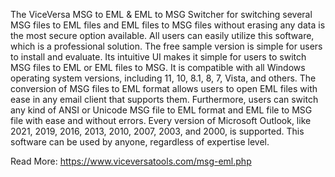 The ViceVersa MSG to EML & EML to MSG Switcher for switching several MSG files to EML files and EML files to MSG files without erasing any data is the most secure option available. All users can easily utilize this software, which is a professional solution. The free sample version is simple for users to install and evaluate. Its intuitive UI makes it simple for users to switch MSG files to EML or EML files to MSG. It is compatible with all Windows operating system versions, including 11, 10, 8.1, 8, 7, Vista, and others. The conversion of MSG files to EML format allows users to open EML files with ease in any email client that supports them. Furthermore, users can switch any kind of ANSI or Unicode MSG file to EML format and EML file to MSG file with ease and without errors. Every version of Microsoft Outlook, like 2021, 2019, 2016, 2013, 2010, 2007, 2003, and 2000, is supported. This software can be used by anyone, regardless of expertise level.

Read More: https://www.viceversatools.com/msg-eml.php
